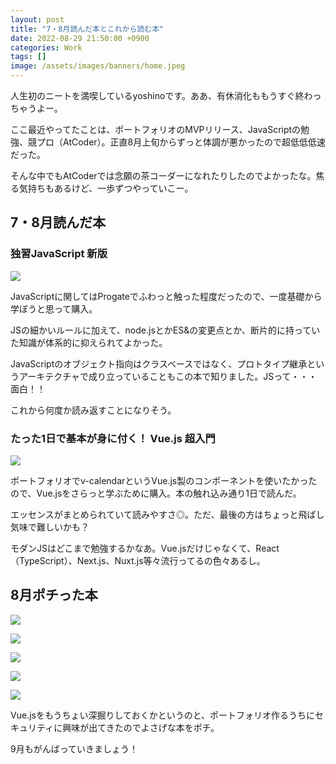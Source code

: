 ```yaml
---
layout: post
title: "7・8月読んだ本とこれから読む本"
date: 2022-08-29 21:50:00 +0900
categories: Work
tags: []
image: /assets/images/banners/home.jpeg
---
```


人生初のニートを満喫しているyoshinoです。ああ、有休消化ももうすぐ終わっちゃうよー。

ここ最近やってたことは、ポートフォリオのMVPリリース、JavaScriptの勉強、競プロ（AtCoder）。正直8月上旬からずっと体調が悪かったので超低低低速だった。

そんな中でもAtCoderでは念願の茶コーダーになれたりしたのでよかったな。焦る気持ちもあるけど、一歩ずつやっていこー。

## 7・8月読んだ本
### 独習JavaScript 新版

<a href="https://www.amazon.co.jp/%E7%8B%AC%E7%BF%92JavaScript-%E6%96%B0%E7%89%88-CodeMafia-%E5%A4%96%E6%9D%91%E5%B0%86%E5%A4%A7-ebook/dp/B09HC854HS?crid=2GZXTR4JF32M9&keywords=%E7%8B%AC%E7%BF%92javascript+%E6%96%B0%E7%89%88&qid=1661768207&sprefix=%E7%8B%AC%E7%BF%92java%2Caps%2C228&sr=8-1&linkCode=li3&tag=yoiyoicho-22&linkId=36f07f9cf9353a2a5bb7968c1c694366&language=ja_JP&ref_=as_li_ss_il" target="_blank"><img border="0" src="//ws-fe.amazon-adsystem.com/widgets/q?_encoding=UTF8&ASIN=B09HC854HS&Format=_SL250_&ID=AsinImage&MarketPlace=JP&ServiceVersion=20070822&WS=1&tag=yoiyoicho-22&language=ja_JP" ></a><img src="https://ir-jp.amazon-adsystem.com/e/ir?t=yoiyoicho-22&language=ja_JP&l=li3&o=9&a=B09HC854HS" width="1" height="1" border="0" alt="" style="border:none !important; margin:0px !important;" />

JavaScriptに関してはProgateでふわっと触った程度だったので、一度基礎から学ぼうと思って購入。

JSの細かいルールに加えて、node.jsとかES&の変更点とか、断片的に持っていた知識が体系的に抑えられてよかった。

JavaScriptのオブジェクト指向はクラスベースではなく、プロトタイプ継承というアーキテクチャで成り立っていることもこの本で知りました。JSって・・・面白！！

これから何度か読み返すことになりそう。

### たった1日で基本が身に付く！ Vue.js 超入門

<a href="https://www.amazon.co.jp/%E3%81%9F%E3%81%A3%E3%81%9F1%E6%97%A5%E3%81%A7%E5%9F%BA%E6%9C%AC%E3%81%8C%E8%BA%AB%E3%81%AB%E4%BB%98%E3%81%8F%EF%BC%81-Vue-js-%E8%B6%85%E5%85%A5%E9%96%80-%E7%9F%B3%E4%BA%80-%E5%BA%83%E5%A4%A7-ebook/dp/B089LDYFV1?__mk_ja_JP=%E3%82%AB%E3%82%BF%E3%82%AB%E3%83%8A&crid=M645T7XF12LD&keywords=vue.js&qid=1661768309&sprefix=vue.js%2Caps%2C196&sr=8-10&linkCode=li3&tag=yoiyoicho-22&linkId=1155fa975eaf5ce01ce49a28fb6755a8&language=ja_JP&ref_=as_li_ss_il" target="_blank"><img border="0" src="//ws-fe.amazon-adsystem.com/widgets/q?_encoding=UTF8&ASIN=B089LDYFV1&Format=_SL250_&ID=AsinImage&MarketPlace=JP&ServiceVersion=20070822&WS=1&tag=yoiyoicho-22&language=ja_JP" ></a><img src="https://ir-jp.amazon-adsystem.com/e/ir?t=yoiyoicho-22&language=ja_JP&l=li3&o=9&a=B089LDYFV1" width="1" height="1" border="0" alt="" style="border:none !important; margin:0px !important;" />

ポートフォリオでv-calendarというVue.js製のコンポーネントを使いたかったので、Vue.jsをさらっと学ぶために購入。本の触れ込み通り1日で読んだ。

エッセンスがまとめられていて読みやすさ◎。ただ、最後の方はちょっと飛ばし気味で難しいかも？

モダンJSはどこまで勉強するかなあ。Vue.jsだけじゃなくて、React（TypeScript）、Next.js、Nuxt.js等々流行ってるの色々あるし。

## 8月ポチった本

<a href="https://www.amazon.co.jp/gp/product/4839955557?ie=UTF8&psc=1&linkCode=li3&tag=yoiyoicho-22&linkId=dd71f1e36be0264f0e82d873e15e934b&language=ja_JP&ref_=as_li_ss_il" target="_blank"><img border="0" src="//ws-fe.amazon-adsystem.com/widgets/q?_encoding=UTF8&ASIN=4839955557&Format=_SL250_&ID=AsinImage&MarketPlace=JP&ServiceVersion=20070822&WS=1&tag=yoiyoicho-22&language=ja_JP" ></a><img src="https://ir-jp.amazon-adsystem.com/e/ir?t=yoiyoicho-22&language=ja_JP&l=li3&o=9&a=4839955557" width="1" height="1" border="0" alt="" style="border:none !important; margin:0px !important;" />

<a href="https://www.amazon.co.jp/gp/product/4815613362?ie=UTF8&psc=1&linkCode=li3&tag=yoiyoicho-22&linkId=910b825e38da7a4c3dfcd6be84c378c7&language=ja_JP&ref_=as_li_ss_il" target="_blank"><img border="0" src="//ws-fe.amazon-adsystem.com/widgets/q?_encoding=UTF8&ASIN=4815613362&Format=_SL250_&ID=AsinImage&MarketPlace=JP&ServiceVersion=20070822&WS=1&tag=yoiyoicho-22&language=ja_JP" ></a><img src="https://ir-jp.amazon-adsystem.com/e/ir?t=yoiyoicho-22&language=ja_JP&l=li3&o=9&a=4815613362" width="1" height="1" border="0" alt="" style="border:none !important; margin:0px !important;" />

<a href="https://www.amazon.co.jp/gp/product/4798157198?ie=UTF8&psc=1&linkCode=li3&tag=yoiyoicho-22&linkId=b7a6ac9e72e48d3499fdfe95de76fe70&language=ja_JP&ref_=as_li_ss_il" target="_blank"><img border="0" src="//ws-fe.amazon-adsystem.com/widgets/q?_encoding=UTF8&ASIN=4798157198&Format=_SL250_&ID=AsinImage&MarketPlace=JP&ServiceVersion=20070822&WS=1&tag=yoiyoicho-22&language=ja_JP" ></a><img src="https://ir-jp.amazon-adsystem.com/e/ir?t=yoiyoicho-22&language=ja_JP&l=li3&o=9&a=4798157198" width="1" height="1" border="0" alt="" style="border:none !important; margin:0px !important;" />

<a href="https://www.amazon.co.jp/gp/product/4774142042?ie=UTF8&psc=1&linkCode=li3&tag=yoiyoicho-22&linkId=14c905e034ad5b3c6530af2004a14988&language=ja_JP&ref_=as_li_ss_il" target="_blank"><img border="0" src="//ws-fe.amazon-adsystem.com/widgets/q?_encoding=UTF8&ASIN=4774142042&Format=_SL250_&ID=AsinImage&MarketPlace=JP&ServiceVersion=20070822&WS=1&tag=yoiyoicho-22&language=ja_JP" ></a><img src="https://ir-jp.amazon-adsystem.com/e/ir?t=yoiyoicho-22&language=ja_JP&l=li3&o=9&a=4774142042" width="1" height="1" border="0" alt="" style="border:none !important; margin:0px !important;" />

<a href="https://www.amazon.co.jp/gp/product/4797393165?ie=UTF8&psc=1&linkCode=li3&tag=yoiyoicho-22&linkId=c2ef987f29c5ea78a2b45c75f7fe43aa&language=ja_JP&ref_=as_li_ss_il" target="_blank"><img border="0" src="//ws-fe.amazon-adsystem.com/widgets/q?_encoding=UTF8&ASIN=4797393165&Format=_SL250_&ID=AsinImage&MarketPlace=JP&ServiceVersion=20070822&WS=1&tag=yoiyoicho-22&language=ja_JP" ></a><img src="https://ir-jp.amazon-adsystem.com/e/ir?t=yoiyoicho-22&language=ja_JP&l=li3&o=9&a=4797393165" width="1" height="1" border="0" alt="" style="border:none !important; margin:0px !important;" />

Vue.jsをもうちょい深掘りしておくかというのと、ポートフォリオ作るうちにセキュリティに興味が出てきたのでよさげな本をポチ。

9月もがんばっていきましょう！
